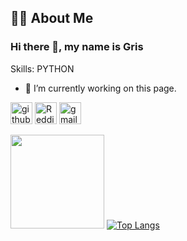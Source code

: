 ## :man_technologist: About Me

### Hi there 👋, my name is Gris


Skills: PYTHON

- 🔭 I’m currently working on this page. 


[<img src='https://cdn.jsdelivr.net/npm/simple-icons@3.0.1/icons/github.svg' alt='github' height='35'>](https://github.com/GRIS1109)  [<img src='https://cdn.jsdelivr.net/npm/simple-icons@3.0.1/icons/reddit.svg' alt='Reddit' height='35'>](https://www.reddit.com/user/-Gris)  [<img src='https://cdn.jsdelivr.net/npm/simple-icons@3.0.1/icons/gmail.svg' alt='gmail' height='35'>](ifeanyiobiana@gmail.com)  




<img height=150 src="https://github-readme-stats.vercel.app/api?username=Gris1109&theme=dracular-icons=true" /> [![Top Langs](https://github-readme-stats.vercel.app/api/top-langs/?username=GRIS1109)](https://github.com/Gris1109/github-readme-stats)
   
 
